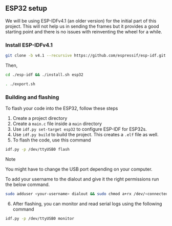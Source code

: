 ## ESP32 setup

We will be using ESP-IDFv4.1 (an older version) for the initial part of this project. This will not help us in sending the frames but it provides a good starting point and there is no issues with reinventing the wheel for a while.

### Install ESP-IDFv4.1

```bash
git clone -b v4.1 --recursive https://github.com/espressif/esp-idf.git
```

Then,

```bash
cd ./esp-idf && ./install.sh esp32
```

```sh
. ./export.sh
```

### Building and flashing

To flash your code into the ESP32, follow these steps

1. Create a project directory
2. Create a `main.c` file inside a `main` directory
3. Use `idf.py set-target esp32` to configure ESP-IDF for ESP32s.
4. Use `idf.py build` to build the project. This creates a `.elf` file as well.
5. To flash the code, use this command

```sh
idf.py -p /dev/ttyUSB0 flash
```

> [!NOTE]
> You might have to change the USB port depending on your computer.

To add your username to the dialout and give it the right permissions run the below command.

```sh
sudo adduser <your-username> dialout && sudo chmod a+rx /dev/<connected-usb-port>
```

6. After flashing, you can monitor and read serial logs using the following command

```bash
idf.py -p /dev/ttyUSB0 monitor
```